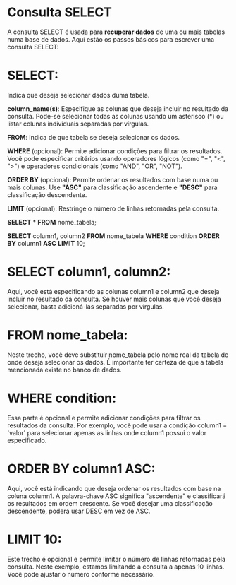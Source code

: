 # Consulta SELECT
A consulta SELECT é usada para **recuperar dados** de uma ou mais tabelas numa base de dados. Aqui estão os passos básicos para escrever uma consulta SELECT:

# SELECT: 
Indica que deseja selecionar dados duma tabela.

**column_name(s)**: Especifique as colunas que deseja incluir no resultado da consulta. Pode-se selecionar todas as colunas usando um asterisco (*) ou listar colunas individuais separadas por vírgulas.

**FROM**: Indica de que tabela se deseja selecionar os dados.

**WHERE** (opcional): Permite adicionar condições para filtrar os resultados. Você pode especificar critérios usando operadores lógicos (como "=", "<", ">") e operadores condicionais (como "AND", "OR", "NOT").

**ORDER BY** (opcional): Permite ordenar os resultados com base numa ou mais colunas. Use **"ASC"** para classificação ascendente e **"DESC"** para classificação descendente.

**LIMIT** (opcional): Restringe o número de linhas retornadas pela consulta.

**SELECT** * **FROM** nome_tabela;

**SELECT** column1, column2 **FROM** nome_tabela **WHERE** condition **ORDER BY** column1 **ASC** **LIMIT** 10;

# SELECT column1, column2: 
Aqui, você está especificando as colunas column1 e column2 que deseja incluir no resultado da consulta. Se houver mais colunas que você deseja selecionar, basta adicioná-las separadas por vírgulas.

# FROM nome_tabela: 
Neste trecho, você deve substituir nome_tabela pelo nome real da tabela de onde deseja selecionar os dados. É importante ter certeza de que a tabela mencionada existe no banco de dados.

# WHERE condition: 
Essa parte é opcional e permite adicionar condições para filtrar os resultados da consulta. Por exemplo, você pode usar a condição column1 = 'valor' para selecionar apenas as linhas onde column1 possui o valor especificado.

# ORDER BY column1 ASC: 
Aqui, você está indicando que deseja ordenar os resultados com base na coluna column1. A palavra-chave ASC significa "ascendente" e classificará os resultados em ordem crescente. Se você desejar uma classificação descendente, poderá usar DESC em vez de ASC.

# LIMIT 10: 
Este trecho é opcional e permite limitar o número de linhas retornadas pela consulta. Neste exemplo, estamos limitando a consulta a apenas 10 linhas. Você pode ajustar o número conforme necessário.